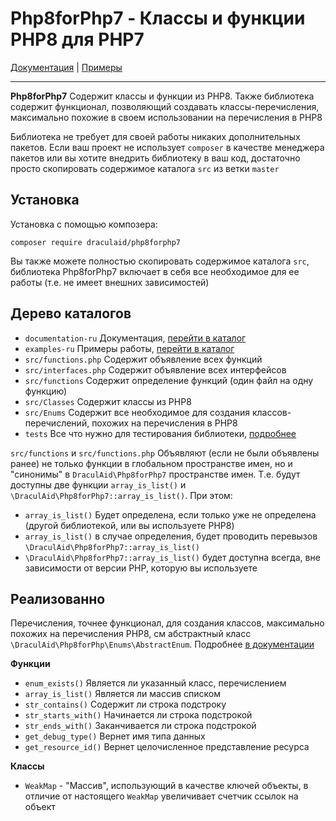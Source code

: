 # Php8forPhp7 - Классы и функции PHP8 для PHP7

[Документация](documentation-ru/README.md) | [Примеры](examples-ru/README.md)

---

**Php8forPhp7** Содержит классы и функции из PHP8. Также библиотека содержит функционал, позволяющий создавать
классы-перечисления, максимально похожие в своем использовании на перечисления в PHP8

Библиотека не требует для своей работы никаких дополнительных пакетов. Если ваш проект не использует `composer`
в качестве менеджера пакетов или вы хотите внедрить библиотеку в ваш код, достаточно просто скопировать
содержимое каталога `src` из ветки `master`

## Установка

Установка с помощью композера:
```console
composer require draculaid/php8forphp7
```

Вы также можете полностью скопировать содержимое каталога `src`, библиотека Php8forPhp7 включает в себя все
необходимое для ее работы (т.е. не имеет внешних зависимостей)

## Дерево каталогов

* `documentation-ru` Документация, [перейти в каталог](documentation-ru/README.md)
* `examples-ru` Примеры работы, [перейти в каталог](examples-ru/README.md)
* `src/functions.php` Содержит объявление всех функций
* `src/interfaces.php` Содержит объявление всех интерфейсов
* `src/functions` Содержит определение функций (один файл на одну функцию)
* `src/Classes` Содержит классы из PHP8
* `src/Enums` Содержит все необходимое для создания классов-перечислений, похожих на перечисления в PHP8
* `tests` Все что нужно для тестирования библиотеки, [подробнее](tests/README.md)

`src/functions` и `src/functions.php` Объявляют (если не были объявлены ранее) не только функции в глобальном
пространстве имен, но и "синонимы" в `DraculAid\Php8forPhp7` пространстве имен. Т.е. будут доступны две функции
`array_is_list()` и `\DraculAid\Php8forPhp7::array_is_list()`. При этом:
* `array_is_list()` Будет определена, если только уже не определена (другой библиотекой, или вы используете PHP8)
* `array_is_list()` в случае определения, будет проводить перевызов `\DraculAid\Php8forPhp7::array_is_list()`
* `\DraculAid\Php8forPhp7::array_is_list()` будет доступна всегда, вне зависимости от версии PHP, которую вы используете

## Реализованно

Перечисления, точнее функционал, для создания классов, максимально похожих на перечисления PHP8, см абстрактный
класс `\DraculAid\Php8forPhp\Enums\AbstractEnum`. Подробнее [в документации](documentation-ru/enums.md)

**Функции**
* `enum_exists()` Является ли указанный класс, перечислением
* `array_is_list()` Является ли массив списком
* `str_contains()` Содержит ли строка подстроку
* `str_starts_with()` Начинается ли строка подстрокой
* `str_ends_with()` Заканчивается ли строка подстрокой
* `get_debug_type()` Вернет имя типа данных
* `get_resource_id()` Вернет целочисленное представление ресурса

**Классы**

* `WeakMap` - "Массив", использующий в качестве ключей объекты, в отличие от настоящего `WeakMap` увеличивает счетчик ссылок на объект
